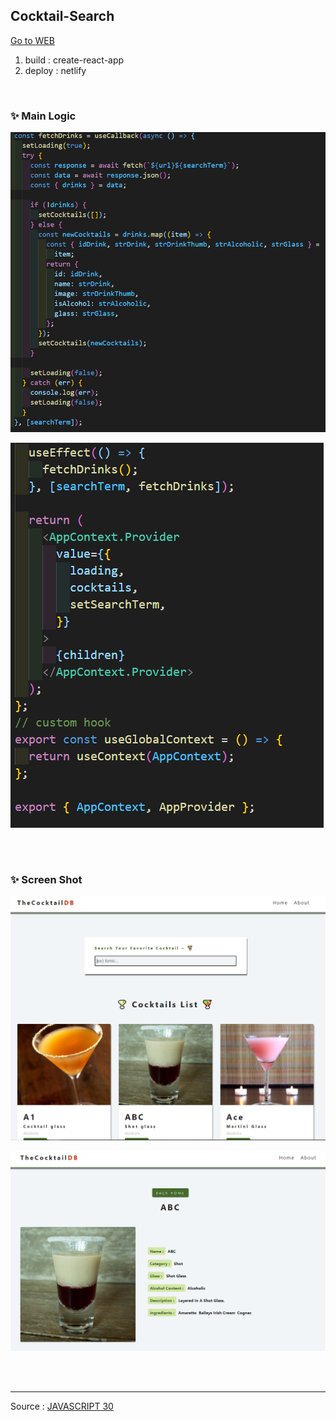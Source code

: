## Cocktail-Search

[Go to WEB](https://c0cktail.netlify.app/)

1. build : create-react-app
2. deploy : netlify

<br>

### ✨ Main Logic

![1](./images/1.PNG)

![fetch](./images/2.PNG)

<br>

<br>

### ✨ Screen Shot

![2](./images/3.PNG)

![2](./images/4.PNG)

<br>

<br>

---

Source : [JAVASCRIPT 30](https://javascript30.com/)
